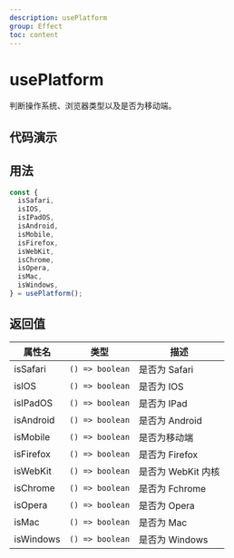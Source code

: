 ```yaml
---
description: usePlatform
group: Effect
toc: content
---
```


# usePlatform

判断操作系统、浏览器类型以及是否为移动端。

## 代码演示

<code src="let-hooks/usePlatform/demos/base.tsx" title="基本用法" description="当前浏览器信息"></code>

## 用法

```ts
const {
  isSafari,
  isIOS,
  isIPadOS,
  isAndroid,
  isMobile,
  isFirefox,
  isWebKit,
  isChrome,
  isOpera,
  isMac,
  isWindows,
} = usePlatform();
```

## 返回值

| 属性名    | 类型            | 描述               |
| --------- | --------------- | ------------------ |
| isSafari  | `() => boolean` | 是否为 Safari      |
| isIOS     | `() => boolean` | 是否为 IOS         |
| isIPadOS  | `() => boolean` | 是否为 IPad        |
| isAndroid | `() => boolean` | 是否为 Android     |
| isMobile  | `() => boolean` | 是否为移动端       |
| isFirefox | `() => boolean` | 是否为 Firefox     |
| isWebKit  | `() => boolean` | 是否为 WebKit 内核 |
| isChrome  | `() => boolean` | 是否为 Fchrome     |
| isOpera   | `() => boolean` | 是否为 Opera       |
| isMac     | `() => boolean` | 是否为 Mac         |
| isWindows | `() => boolean` | 是否为 Windows     |
